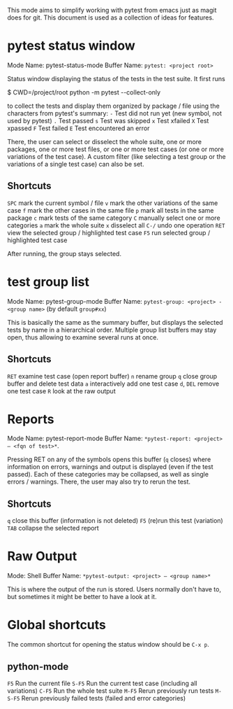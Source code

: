 This mode aims to simplify working with pytest from emacs just as
magit does for git. This document is used as a collection of ideas for features.

pytest status window
====================
Mode Name: pytest-status-mode
Buffer Name: `pytest: <project root>`

Status window displaying the status of the tests in the test suite. It first runs

$ CWD=/project/root python -m pytest --collect-only

to collect the tests and display them organized by package / file
using the characters from pytest's summary:
`-` Test did not run yet (new symbol, not used by pytest)
`.` Test passed
`s` Test was skipped
`x` Test xfailed
`X` Test xpassed
`F` Test failed
`E` Test encountered an error

There, the user can select or disselect the whole suite, one or more
packages, one or more test files, or one or more test cases (or one or
more variations of the test case). A custom filter (like selecting a
test group or the variations of a single test case) can also be set.

Shortcuts
---------
`SPC` mark the current symbol / file
`v` mark the other variations of the same case
`f` mark the other cases in the same file
`p` mark all tests in the same package
`c` mark tests of the same category
`C` manually select one or more categories
`a` mark the whole suite
`x` disselect all
`C-/` undo one operation
`RET` view the selected group / highlighted test case
`F5` run selected group / highlighted test case

After running, the group stays selected.

test group list
===============
Mode Name: pytest-group-mode
Buffer Name: `pytest-group: <project> - <group name>` (by default `group#xx`)

This is basically the same as the summary buffer, but displays the
selected tests by name in a hierarchical order. Multiple group list buffers may
stay open, thus allowing to examine several runs at once.

Shortcuts
---------
`RET` examine test case (open report buffer)
`n` rename group
`q` close group buffer and delete test data
`a` interactively add one test case
`d`, `DEL` remove one test case
`R` look at the raw output


Reports
=======
Mode Name: pytest-report-mode
Buffer Name: `*pytest-report: <project> — <fqn of test>*`.

Pressing RET on any of the symbols opens this buffer (`q` closes)
where information on errors, warnings and output is displayed (even if
the test passed). Each of these categories may be collapsed, as well
as single errors / warnings. There, the user may also try to rerun the
test.

Shortcuts
---------
`q` close this buffer (information is not deleted)
`F5` (re)run this test (variation)
`TAB` collapse the selected report

Raw Output
==========
Mode: Shell
Buffer Name: `*pytest-output: <project> — <group name>*`

This is where the output of the run is stored. Users normally don't
have to, but sometimes it might be better to have a look at it.


Global shortcuts
=========
The common shortcut for opening the status window should be
`C-x p`.

python-mode
-----------
`F5` Run the current file
`S-F5` Run the current test case (including all variations)
`C-F5` Run the whole test suite
`M-F5` Rerun previously run tests
`M-S-F5` Rerun previously failed tests (failed and error categories)
